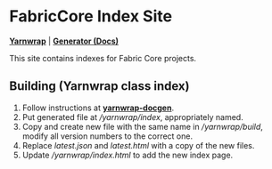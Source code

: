 # FabricCore Index Site

[**Yarnwrap**](https://github.com/FabricCore/yarnwrap) | [**Generator (Docs)**](https://github.com/FabricCore/yarnwrap-docgen)

This site contains indexes for Fabric Core projects.

## Building (Yarnwrap class index)

1. Follow instructions at [**yarnwrap-docgen**](https://github.com/FabricCore/yarnwrap-docgen).
2. Put generated file at */yarnwrap/index*, appropriately named.
3. Copy and create new file with the same name in */yarnwrap/build*, modify all version numbers to the correct one.
4. Replace *latest.json* and *latest.html* with a copy of the new files.
5. Update */yarnwrap/index.html* to add the new index page.
